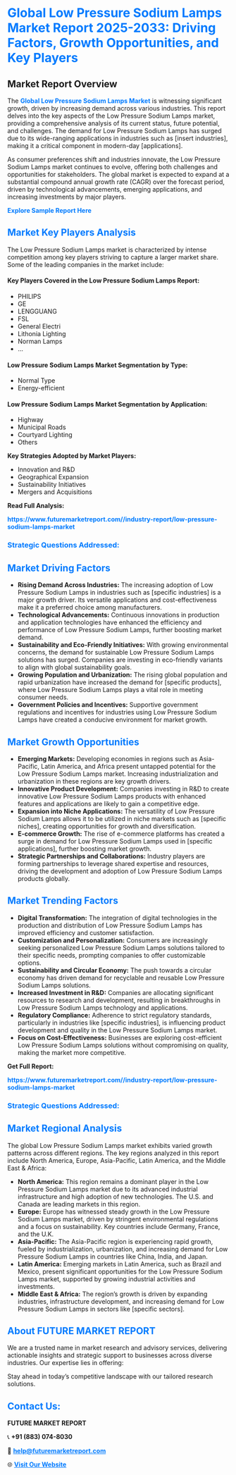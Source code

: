 <h1 style="color: #007BFF;">Global Low Pressure Sodium Lamps Market Report 2025-2033: Driving Factors, Growth Opportunities, and Key Players</h1>

<section id="overview">
<h2>Market Report Overview</h2>
<p>The <a href="https://www.futuremarketreport.com//industry-report/low-pressure-sodium-lamps-market" style="color: #007BFF; text-decoration: none;"><strong>Global Low Pressure Sodium Lamps Market</strong></a> is witnessing significant growth, driven by increasing demand across various industries. This report delves into the key aspects of the Low Pressure Sodium Lamps market, providing a comprehensive analysis of its current status, future potential, and challenges. The demand for Low Pressure Sodium Lamps has surged due to its wide-ranging applications in industries such as [insert industries], making it a critical component in modern-day [applications].</p>
<p>As consumer preferences shift and industries innovate, the Low Pressure Sodium Lamps market continues to evolve, offering both challenges and opportunities for stakeholders. The global market is expected to expand at a substantial compound annual growth rate (CAGR) over the forecast period, driven by technological advancements, emerging applications, and increasing investments by major players.</p>
</section>

<section id="overview">
<p><a href="https://www.futuremarketreport.com//request-sample/reportId=76596" style="color: #007BFF; text-decoration: none;"><strong>Explore Sample Report Here</strong></a></p>
</section>

<section id="key-players">
<h2 style="color: #007BFF;">Market Key Players Analysis</h2>
<p>The Low Pressure Sodium Lamps market is characterized by intense competition among key players striving to capture a larger market share. Some of the leading companies in the market include:</p>
<h4>Key Players Covered in the Low Pressure Sodium Lamps Report:</h4>
<ul><li>PHILIPS</li><li>GE</li><li>LENGGUANG</li><li>FSL</li><li>General Electri</li><li>Lithonia Lighting</li><li>Norman Lamps</li><li>...</li></ul>
<h4>Low Pressure Sodium Lamps Market Segmentation by Type:</h4>
<ul><li>Normal Type</li><li>Energy-efficient</li></ul>

<h4>Low Pressure Sodium Lamps Market Segmentation by Application:</h4>
<ul><li>Highway</li><li>Municipal Roads</li><li>Courtyard Lighting</li><li>Others</li></ul>
<p><strong>Key Strategies Adopted by Market Players:</strong></p>
<ul>
<li>Innovation and R&D</li>
<li>Geographical Expansion</li>
<li>Sustainability Initiatives</li>
<li>Mergers and Acquisitions</li>
</ul>
</section>

<section>
<p><strong>Read Full Analysis: </strong></p><a href="https://www.futuremarketreport.com//industry-report/low-pressure-sodium-lamps-market" style="color: #007BFF; text-decoration: none;"><strong>https://www.futuremarketreport.com//industry-report/low-pressure-sodium-lamps-market</strong></a>
<h3 style="color: #007BFF;">Strategic Questions Addressed:</h3>
</section>

<section id="driving-factors">
<h2 style="color: #007BFF;">Market Driving Factors</h2>
<ul>
<li><strong>Rising Demand Across Industries:</strong> The increasing adoption of Low Pressure Sodium Lamps in industries such as [specific industries] is a major growth driver. Its versatile applications and cost-effectiveness make it a preferred choice among manufacturers.</li>
<li><strong>Technological Advancements:</strong> Continuous innovations in production and application technologies have enhanced the efficiency and performance of Low Pressure Sodium Lamps, further boosting market demand.</li>
<li><strong>Sustainability and Eco-Friendly Initiatives:</strong> With growing environmental concerns, the demand for sustainable Low Pressure Sodium Lamps solutions has surged. Companies are investing in eco-friendly variants to align with global sustainability goals.</li>
<li><strong>Growing Population and Urbanization:</strong> The rising global population and rapid urbanization have increased the demand for [specific products], where Low Pressure Sodium Lamps plays a vital role in meeting consumer needs.</li>
<li><strong>Government Policies and Incentives:</strong> Supportive government regulations and incentives for industries using Low Pressure Sodium Lamps have created a conducive environment for market growth.</li>
</ul>
</section>

<section id="growth-opportunities">
<h2 style="color: #007BFF;">Market Growth Opportunities</h2>
<ul>
<li><strong>Emerging Markets:</strong> Developing economies in regions such as Asia-Pacific, Latin America, and Africa present untapped potential for the Low Pressure Sodium Lamps market. Increasing industrialization and urbanization in these regions are key growth drivers.</li>
<li><strong>Innovative Product Development:</strong> Companies investing in R&D to create innovative Low Pressure Sodium Lamps products with enhanced features and applications are likely to gain a competitive edge.</li>
<li><strong>Expansion into Niche Applications:</strong> The versatility of Low Pressure Sodium Lamps allows it to be utilized in niche markets such as [specific niches], creating opportunities for growth and diversification.</li>
<li><strong>E-commerce Growth:</strong> The rise of e-commerce platforms has created a surge in demand for Low Pressure Sodium Lamps used in [specific applications], further boosting market growth.</li>
<li><strong>Strategic Partnerships and Collaborations:</strong> Industry players are forming partnerships to leverage shared expertise and resources, driving the development and adoption of Low Pressure Sodium Lamps products globally.</li>
</ul>
</section>

<section id="trending-factors">
<h2 style="color: #007BFF;">Market Trending Factors</h2>
<ul>
<li><strong>Digital Transformation:</strong> The integration of digital technologies in the production and distribution of Low Pressure Sodium Lamps has improved efficiency and customer satisfaction.</li>
<li><strong>Customization and Personalization:</strong> Consumers are increasingly seeking personalized Low Pressure Sodium Lamps solutions tailored to their specific needs, prompting companies to offer customizable options.</li>
<li><strong>Sustainability and Circular Economy:</strong> The push towards a circular economy has driven demand for recyclable and reusable Low Pressure Sodium Lamps solutions.</li>
<li><strong>Increased Investment in R&D:</strong> Companies are allocating significant resources to research and development, resulting in breakthroughs in Low Pressure Sodium Lamps technology and applications.</li>
<li><strong>Regulatory Compliance:</strong> Adherence to strict regulatory standards, particularly in industries like [specific industries], is influencing product development and quality in the Low Pressure Sodium Lamps market.</li>
<li><strong>Focus on Cost-Effectiveness:</strong> Businesses are exploring cost-efficient Low Pressure Sodium Lamps solutions without compromising on quality, making the market more competitive.</li>
</ul>
</section>

<section>
<p><strong>Get Full Report: </strong></p><a href="https://www.futuremarketreport.com//industry-report/low-pressure-sodium-lamps-market" style="color: #007BFF; text-decoration: none;"><strong>https://www.futuremarketreport.com//industry-report/low-pressure-sodium-lamps-market</strong></a>
<h3 style="color: #007BFF;">Strategic Questions Addressed:</h3>
</section>


<section id="regional-analysis">
<h2 style="color: #007BFF;">Market Regional Analysis</h2>
<p>The global Low Pressure Sodium Lamps market exhibits varied growth patterns across different regions. The key regions analyzed in this report include North America, Europe, Asia-Pacific, Latin America, and the Middle East & Africa:</p>
<ul>
<li><strong>North America:</strong> This region remains a dominant player in the Low Pressure Sodium Lamps market due to its advanced industrial infrastructure and high adoption of new technologies. The U.S. and Canada are leading markets in this region.</li>
<li><strong>Europe:</strong> Europe has witnessed steady growth in the Low Pressure Sodium Lamps market, driven by stringent environmental regulations and a focus on sustainability. Key countries include Germany, France, and the U.K.</li>
<li><strong>Asia-Pacific:</strong> The Asia-Pacific region is experiencing rapid growth, fueled by industrialization, urbanization, and increasing demand for Low Pressure Sodium Lamps in countries like China, India, and Japan.</li>
<li><strong>Latin America:</strong> Emerging markets in Latin America, such as Brazil and Mexico, present significant opportunities for the Low Pressure Sodium Lamps market, supported by growing industrial activities and investments.</li>
<li><strong>Middle East & Africa:</strong> The region’s growth is driven by expanding industries, infrastructure development, and increasing demand for Low Pressure Sodium Lamps in sectors like [specific sectors].</li>
</ul>
</section>

<footer>
<h2 style="color: #007BFF;">About FUTURE MARKET REPORT</h2>
<p>We are a trusted name in market research and advisory services, delivering actionable insights and strategic support to businesses across diverse industries. Our expertise lies in offering:</p>

<p>Stay ahead in today’s competitive landscape with our tailored research solutions.</p>

<h2 style="color: #007BFF;">Contact Us:</h2>
<p><strong>FUTURE MARKET REPORT</strong></p>
<p>📞 <strong>+91 (883) 074-8030</strong></p>
<p>📧 <strong><a href="mailto:help@futuremarketreport.com" style="color: #007BFF;">help@futuremarketreport.com</a></strong></p>
<p>🌐 <strong><a href="https://www.futuremarketreport.com/" style="color: #007BFF;">Visit Our Website</a></strong></p>
</footer>